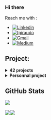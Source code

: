 ### Hi there

Reach me with :
  * [![Linkedin](https://img.shields.io/static/v1?label=&message=Linkedin&color=%230A66C2&logo=linkedin)](https://www.linkedin.com/in/thibault-giraudon-547913240/)
  * [![tgiraudo](https://img.shields.io/static/v1?label=&message=tgiraudo&color=000000&logo=42)](https://profile.intra.42.fr/users/tgiraudo)
  * [![Gmail](https://img.shields.io/static/v1?label=&message=Gmail&color=%23808080&logo=gmail)](mailto:thibault.giraudon@gmail.com)
  * [![Medium](https://img.shields.io/static/v1?label=&message=Medium&color=000000&logo=medium)](https://medium.com/@thibault.giraudon)

## Project:
<p>
 
<details close> <summary><b>42 projects</b></summary>
   
   * [<kbd>Libft](https://github.com/ThibaultGiraudon/libft) <img height="13" width="13" src="https://github.com/devicons/devicon/blob/master/icons/c/c-original.svg" alt="c">
   * [<kbd>ft_printf](https://github.com/ThibaultGiraudon/ft_printf) <img height="13" width="13" src="https://github.com/devicons/devicon/blob/master/icons/c/c-original.svg" alt="c">
   * [<kbd>Get_next_line](https://github.com/ThibaultGiraudon/get_next_line) <img height="13" width="13" src="https://github.com/devicons/devicon/blob/master/icons/c/c-original.svg" alt="c">
   * [<kbd>Fdf](https://github.com/ThibaultGiraudon/fdf) <img height="13" width="13" src="https://github.com/devicons/devicon/blob/master/icons/c/c-original.svg" alt="c">
   * [<kbd>Push_swap](https://github.com/ThibaultGiraudon/push_swap) <img height="13" width="13" src="https://github.com/devicons/devicon/blob/master/icons/c/c-original.svg" alt="c">
   * [<kbd>Pipex](https://github.com/ThibaultGiraudon/pipex) <img height="13" width="13" src="https://github.com/devicons/devicon/blob/master/icons/c/c-original.svg" alt="c">
   * [<kbd>Minishell](https://github.com/ThibaultGiraudon/minishell) <img height="13" width="13" src="https://github.com/devicons/devicon/blob/master/icons/c/c-original.svg" alt="c">
   * [<kbd>Philosophers](https://github.com/ThibaultGiraudon/philo) <img height="13" width="13" src="https://github.com/devicons/devicon/blob/master/icons/c/c-original.svg" alt="c">
   * [<kbd>Cub3D](https://github.com/eliaszanotti/cub3D) <img height="13" width="13" src="https://github.com/devicons/devicon/blob/master/icons/c/c-original.svg" alt="c">
   * [<kbd>CppModules](https://github.com/ThibaultGiraudon/CppModules)
     * [<kbd>Cpp00](https://github.com/ThibaultGiraudon/cpp00) <img height="13" width="13" src="https://github.com/devicons/devicon/blob/master/icons/cplusplus/cplusplus-original.svg" alt="c++">
     * [<kbd>Cpp01](https://github.com/ThibaultGiraudon/cpp01) <img height="13" width="13" src="https://github.com/devicons/devicon/blob/master/icons/cplusplus/cplusplus-original.svg" alt="c++">
     * [<kbd>Cpp02](https://github.com/ThibaultGiraudon/cpp02) <img height="13" width="13" src="https://github.com/devicons/devicon/blob/master/icons/cplusplus/cplusplus-original.svg" alt="c++">
     * [<kbd>Cpp03](https://github.com/ThibaultGiraudon/cpp03) <img height="13" width="13" src="https://github.com/devicons/devicon/blob/master/icons/cplusplus/cplusplus-original.svg" alt="c++">
     * [<kbd>Cpp04](https://github.com/ThibaultGiraudon/cpp04) <img height="13" width="13" src="https://github.com/devicons/devicon/blob/master/icons/cplusplus/cplusplus-original.svg" alt="c++">
     * [<kbd>Cpp05](https://github.com/ThibaultGiraudon/cpp05) <img height="13" width="13" src="https://github.com/devicons/devicon/blob/master/icons/cplusplus/cplusplus-original.svg" alt="c++">
     * [<kbd>Cpp06](https://github.com/ThibaultGiraudon/cpp06) <img height="13" width="13" src="https://github.com/devicons/devicon/blob/master/icons/cplusplus/cplusplus-original.svg" alt="c++">
     * [<kbd>Cpp07](https://github.com/ThibaultGiraudon/cpp07) <img height="13" width="13" src="https://github.com/devicons/devicon/blob/master/icons/cplusplus/cplusplus-original.svg" alt="c++">
     * [<kbd>Cpp08](https://github.com/ThibaultGiraudon/cpp08) <img height="13" width="13" src="https://github.com/devicons/devicon/blob/master/icons/cplusplus/cplusplus-original.svg" alt="c++">
     * [<kbd>Cpp09](https://github.com/ThibaultGiraudon/cpp09) <img height="13" width="13" src="https://github.com/devicons/devicon/blob/master/icons/cplusplus/cplusplus-original.svg" alt="c++">
   * [<kbd>IRC](https://github.com/eliaszanotti/irc) <img height="13" width="13" src="https://github.com/devicons/devicon/blob/master/icons/cplusplus/cplusplus-original.svg" alt="c++">
   * [<kbd>Inception](https://github.com/ThibaultGiraudon/inception) <img height="13" width="13" src="https://github.com/devicons/devicon/blob/master/icons/docker/docker-plain.svg" alt="docker">
   * [<kbd>Transcendence](https://github.com/ThibaultGiraudon/transcendence) <img height="13" width="13" src="https://github.com/devicons/devicon/blob/master/icons/docker/docker-plain.svg" alt="docker"> <img height="13" width="13" src="https://github.com/devicons/devicon/blob/master/icons/django/django-plain.svg" alt="docker"> <img height="13" width="13" src="https://github.com/devicons/devicon/blob/master/icons/html5/html5-original.svg" alt="docker"> <img height="13" width="13" src="https://github.com/devicons/devicon/blob/master/icons/css3/css3-original.svg" alt="docker"> <img height="13" width="13" src="https://github.com/devicons/devicon/blob/master/icons/javascript/javascript-original.svg" alt="docker">
 </details>
 
<details close>
  <summary><b>Personnal project</b></summary>
 
   * [<kbd>BCMF](https://github.com/ThibaultGiraudon/BCMF) <img height="15" width="13" src="https://github.com/ThibaultGiraudon/ThibaultGiraudon/blob/main/assets/swift-icon.svg" alt="swift">
   * [<kbd>FirebasePhotoPicker](https://github.com/ThibaultGiraudon/FirebasePhotoPicker) <img height="15" width="13" src="https://github.com/ThibaultGiraudon/ThibaultGiraudon/blob/main/assets/swift-icon.svg" alt="swift">
   * [<kbd>CarVision](https://github.com/ThibaultGiraudon/CarVision) <img height="15" width="13" src="https://github.com/ThibaultGiraudon/ThibaultGiraudon/blob/main/assets/swift-icon.svg" alt="swift">
   * [<kbd>HabitTracker](https://github.com/ThibaultGiraudon/HabitTracker) <img height="15" width="13" src="https://github.com/ThibaultGiraudon/ThibaultGiraudon/blob/main/assets/swift-icon.svg" alt="swift">
   * [<kbd>FuelTracker](https://github.com/ThibaultGiraudon/FuelTracker) <img height="15" width="13" src="https://github.com/ThibaultGiraudon/ThibaultGiraudon/blob/main/assets/swift-icon.svg" alt="swift">
 </details>
</p>

## GitHub Stats   

<p display="left"><img src="http://github-profile-summary-cards.vercel.app/api/cards/profile-details?username=ThibaultGiraudon&theme=transparent"/>
<p display="left"><img src="http://github-profile-summary-cards.vercel.app/api/cards/stats?username=ThibaultGiraudon&theme=transparent"
   display="left"><img src="http://github-profile-summary-cards.vercel.app/api/cards/repos-per-language?username=ThibaultGiraudon&theme=transparent"/>
